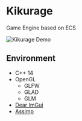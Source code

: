 # Kikurage
Game Engine based on ECS

![Kikurage Demo](https://user-images.githubusercontent.com/45285901/159585829-217aee9d-fa61-4dbd-a73a-5200573a9ffc.png)

## Environment
- C++ 14
- OpenGL
  - GLFW
  - GLAD
  - GLM
- [Dear ImGui](https://github.com/ocornut/imgui)
- [Assimp](https://github.com/assimp/assimp) 
